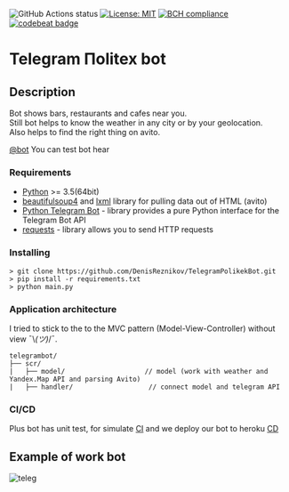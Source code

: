 ![GitHub Actions status](https://github.com/DenisReznikov/TelegramPolikekBot/workflows/bot%20unit%20test/badge.svg)
[![License: MIT](https://img.shields.io/badge/License-MIT-yellow.svg)](https://opensource.org/licenses/MIT)
[![BCH compliance](https://bettercodehub.com/edge/badge/DenisReznikov/TelegramPolikekBot?branch=master)](https://bettercodehub.com/)
[![codebeat badge](https://codebeat.co/badges/b7e5226b-4d10-4900-bbb4-98d7168128e9)](https://codebeat.co/projects/github-com-denisreznikov-telegrampolikekbot-master)

# Telegram Пolitex bot

## Description 
Bot shows bars, restaurants and cafes near you.\
Still bot helps to know the weather in any city or by your geolocation.\
Also helps to find the right thing on avito.

[@bot](https://t.me/Itmo_politex_Ai_bot) You can test bot hear

### Requirements
* [Python](https://www.python.org) >= 3.5(64bit)
* [beautifulsoup4](https://github.com/wention/BeautifulSoup4) and [lxml](https://github.com/lxml/lxml) library for pulling data out of HTML (avito)  
* [Python Telegram Bot](https://github.com/python-telegram-bot/python-telegram-bot) - library provides a pure Python interface for the Telegram Bot API
* [requests](https://github.com/psf/requests) - library allows you to send HTTP requests
 ### Installing  
    > git clone https://github.com/DenisReznikov/TelegramPolikekBot.git
    > pip install -r requirements.txt
    > python main.py
    
### Application architecture
I tried to stick to the to the MVC pattern (Model-View-Controller) without view ¯\\_(ツ)_/¯.
```
telegrambot/
├── scr/ 
|   ├── model/                    // model (work with weather and Yandex.Map API and parsing Avito)
|   ├── handler/                   // connect model and telegram API
```
### CI/CD
Plus bot has unit test, for simulate
[CI](https://github.com/DenisReznikov/TelegramBot/actions)
and we deploy our bot to heroku
[CD](https://github.com/DenisReznikov/TelegramBot/deployments)
## Example of work bot
![teleg](https://user-images.githubusercontent.com/52967686/71078628-d4609100-219a-11ea-9608-df47ba548d84.gif)
